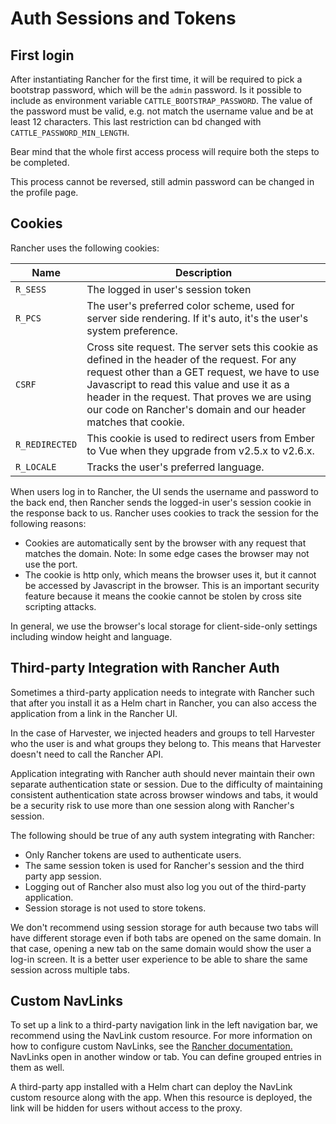 # Auth Sessions and Tokens

## First login

After instantiating Rancher for the first time, it will be required to pick a bootstrap password, which will be the `admin` password. Is it possible to include as environment variable `CATTLE_BOOTSTRAP_PASSWORD`.
The value of the password must be valid, e.g. not match the username value and be at least 12 characters. This last restriction can bd changed with `CATTLE_PASSWORD_MIN_LENGTH`.

Bear mind that the whole first access process will require both the steps to be completed.

This process cannot be reversed, still admin password can be changed in the profile page.

## Cookies

Rancher uses the following cookies:

| Name | Description |
|------|-------------|
| `R_SESS` | The logged in user's session token |
| `R_PCS`  | The user's preferred color scheme, used for server side rendering. If it's auto, it's the user's system preference. |
| `CSRF`   | Cross site request. The server sets this cookie as defined in the header of the request. For any request other than a GET request, we have to use Javascript to read this value and use it as a header in the request. That proves we are using our code on Rancher's domain and our header matches that cookie. |
| `R_REDIRECTED` | This cookie is used to redirect users from Ember to Vue when they upgrade from v2.5.x to v2.6.x. |
| `R_LOCALE` | Tracks the user's preferred language. |

When users log in to Rancher, the UI sends the username and password to the back end, then Rancher sends the logged-in user's session cookie in the response back to us. Rancher uses cookies to track the session for the following reasons:

- Cookies are automatically sent by the browser with any request that matches the domain. Note: In some edge cases the browser may not use the port.
- The cookie is http only, which means the browser uses it, but it cannot be accessed by Javascript in the browser. This is an important security feature because it means the cookie cannot be stolen by cross site scripting attacks.

In general, we use the browser's local storage for client-side-only settings including window height and language.

## Third-party Integration with Rancher Auth

Sometimes a third-party application needs to integrate with Rancher such that after you install it as a Helm chart in Rancher, you can also access the application from a link in the Rancher UI.

In the case of Harvester, we injected headers and groups to tell Harvester who the user is and what groups they belong to. This means that Harvester doesn't need to call the Rancher API.

Application integrating with Rancher auth should never maintain their own separate authentication state or session. Due to the difficulty of maintaining consistent authentication state across browser windows and tabs, it would be a security risk to use more than one session along with Rancher's session.

The following should be true of any auth system integrating with Rancher:

- Only Rancher tokens are used to authenticate users.
- The same session token is used for Rancher's session and the third party app session.
- Logging out of Rancher also must also log you out of the third-party application.
- Session storage is not used to store tokens.

We don't recommend using session storage for auth because two tabs will have different storage even if both tabs are opened on the same domain. In that case, opening a new tab on the same domain would show the user a log-in screen. It is a better user experience to be able to share the same session across multiple tabs.

## Custom NavLinks

To set up a link to a third-party navigation link in the left navigation bar, we recommend using the NavLink custom resource. For more information on how to configure custom NavLinks, see the [Rancher documentation.](https://rancher.com/docs/rancher/v2.6/en/admin-settings/branding/#custom-navigation-links) NavLinks open in another window or tab. You can define grouped entries in them as well.

A third-party app installed with a Helm chart can deploy the NavLink custom resource along with the app. When this resource is deployed, the link will be hidden for users without access to the proxy.